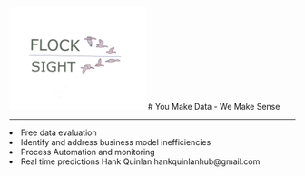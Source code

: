 <img src="card2.png" width="240"> 
# You Make Data - We Make Sense
<hr>
<li> Free data evaluation
<li> Identify and address business model inefficiencies
<li> Process Automation and monitoring
<li> Real time predictions
<author>
<name>Hank Quinlan</name>
<email>hankquinlanhub@gmail.com</email>
</author>
